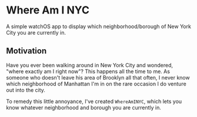 # Where Am I NYC

A simple watchOS app to display which neighborhood/borough of New York City you are currently in.

## Motivation

Have you ever been walking around in New York City and wondered, "where exactly am I right now"? This happens all the time to me. As someone who doesn't
leave his area of Brooklyn all that often, I never know which neighborhood of Manhattan I'm in on the rare occasion I do venture out into the city.

To remedy this little annoyance, I've created `WhereAmINYC`, which lets you know whatever neighborhood and borough you are currently in.
